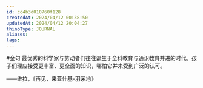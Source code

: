 ```yaml
---
id: cc4b3d010760f128
createdAt: 2024/04/12 00:38:50
updatedAt: 2024/04/12 20:04:27
thinoType: JOURNAL
aliases: 
tags: 
---
```

#金句 最优秀的科学家与劳动者们往往诞生于全科教育与通识教育并进的时代。孩子们理应接受更丰富、更全面的知识，哪怕它并未受到广泛的认可。

——维拉，《再见，来亚什基-羽茅地》